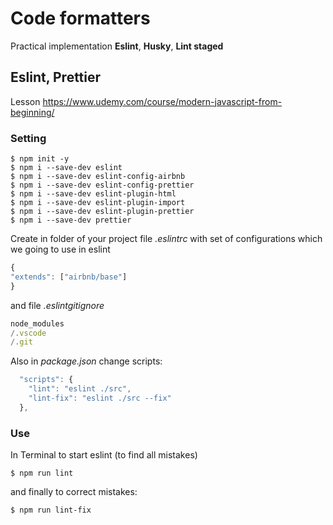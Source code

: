 # Code formatters
Practical implementation **Eslint**, **Husky**, **Lint staged** 

## Eslint, Prettier
Lesson https://www.udemy.com/course/modern-javascript-from-beginning/

### Setting

``` shell 
$ npm init -y
$ npm i --save-dev eslint
$ npm i --save-dev eslint-config-airbnb
$ npm i --save-dev eslint-config-prettier
$ npm i --save-dev eslint-plugin-html
$ npm i --save-dev eslint-plugin-import
$ npm i --save-dev eslint-plugin-prettier
$ npm i --save-dev prettier
```
Create in folder of your project file *.eslintrc* with set of configurations which we going to use in eslint

``` js
{
"extends": ["airbnb/base"]
}
```

and file *.eslintgitignore*

``` js
node_modules
/.vscode
/.git
```
Also in *package.json* change scripts:

``` js
  "scripts": {
    "lint": "eslint ./src",
    "lint-fix": "eslint ./src --fix"
  },
```

### Use
In Terminal to start eslint (to find all mistakes)


``` shell 
$ npm run lint
```

and finally to correct mistakes: 

``` shell 
$ npm run lint-fix
```